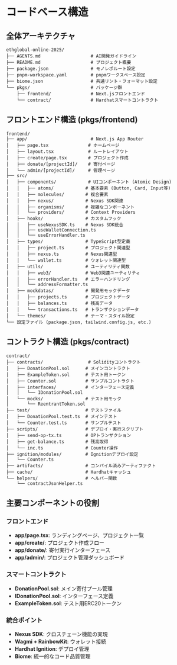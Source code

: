 # コードベース構造

## 全体アーキテクチャ
```
ethglobal-online-2025/
├── AGENTS.md                   # AI開発ガイドライン
├── README.md                   # プロジェクト概要
├── package.json                # モノレポルート設定
├── pnpm-workspace.yaml         # pnpmワークスペース設定
├── biome.json                  # 共通リント・フォーマット設定
└── pkgs/                       # パッケージ群
    ├── frontend/               # Next.jsフロントエンド
    └── contract/               # Hardhatスマートコントラクト
```

## フロントエンド構造 (pkgs/frontend)
```
frontend/
├── app/                        # Next.js App Router
│   ├── page.tsx               # ホームページ
│   ├── layout.tsx             # ルートレイアウト
│   ├── create/page.tsx        # プロジェクト作成
│   ├── donate/[projectId]/    # 寄付ページ
│   └── admin/[projectId]/     # 管理ページ
├── src/
│   ├── components/            # UIコンポーネント (Atomic Design)
│   │   ├── atoms/            # 基本要素 (Button, Card, Input等)
│   │   ├── molecules/        # 複合要素
│   │   ├── nexus/            # Nexus SDK関連
│   │   ├── organisms/        # 複雑なコンポーネント
│   │   └── providers/        # Context Providers
│   ├── hooks/                # カスタムフック
│   │   ├── useNexusSDK.ts    # Nexus SDK統合
│   │   ├── useWalletConnection.ts
│   │   └── useErrorHandler.ts
│   ├── types/                # TypeScript型定義
│   │   ├── project.ts        # プロジェクト関連型
│   │   ├── nexus.ts          # Nexus関連型
│   │   └── wallet.ts         # ウォレット関連型
│   ├── utils/                # ユーティリティ関数
│   │   ├── web3/             # Web3関連ユーティリティ
│   │   ├── errorHandler.ts   # エラーハンドリング
│   │   └── addressFormatter.ts
│   ├── mockdatas/            # 開発用モックデータ
│   │   ├── projects.ts       # プロジェクトデータ
│   │   ├── balances.ts       # 残高データ
│   │   └── transactions.ts   # トランザクションデータ
│   └── themes/               # テーマ・スタイル設定
└── 設定ファイル (package.json, tailwind.config.js, etc.)
```

## コントラクト構造 (pkgs/contract)
```
contract/
├── contracts/                 # Solidityコントラクト
│   ├── DonationPool.sol      # メインコントラクト
│   ├── ExampleToken.sol      # テスト用トークン
│   ├── Counter.sol           # サンプルコントラクト
│   ├── interfaces/           # インターフェース定義
│   │   └── IDonationPool.sol
│   └── mocks/                # テスト用モック
│       └── ReentrantToken.sol
├── test/                     # テストファイル
│   ├── DonationPool.test.ts  # メインテスト
│   └── Counter.test.ts       # サンプルテスト
├── scripts/                  # デプロイ・実行スクリプト
│   ├── send-op-tx.ts         # OPトランザクション
│   ├── get-balance.ts        # 残高取得
│   └── inc.ts                # Counter操作
├── ignition/modules/         # Ignitionデプロイ設定
│   └── Counter.ts
├── artifacts/                # コンパイル済みアーティファクト
├── cache/                    # Hardhatキャッシュ
└── helpers/                  # ヘルパー関数
    └── contractJsonHelper.ts
```

## 主要コンポーネントの役割

### フロントエンド
- **app/page.tsx**: ランディングページ、プロジェクト一覧
- **app/create/**: プロジェクト作成フロー
- **app/donate/**: 寄付実行インターフェース
- **app/admin/**: プロジェクト管理ダッシュボード

### スマートコントラクト
- **DonationPool.sol**: メイン寄付プール管理
- **IDonationPool.sol**: インターフェース定義
- **ExampleToken.sol**: テスト用ERC20トークン

### 統合ポイント
- **Nexus SDK**: クロスチェーン機能の実現
- **Wagmi + RainbowKit**: ウォレット接続
- **Hardhat Ignition**: デプロイ管理
- **Biome**: 統一的なコード品質管理